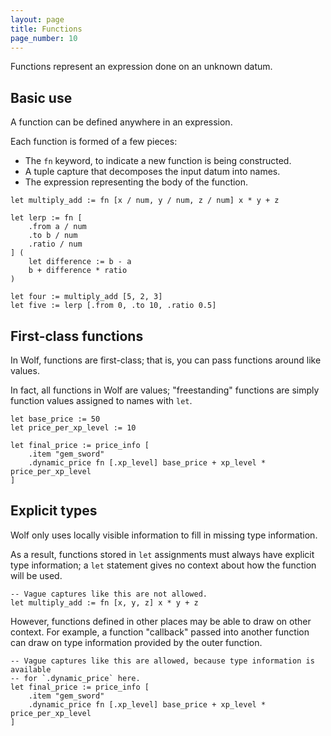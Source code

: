 ```yaml
---
layout: page
title: Functions
page_number: 10
---
```


Functions represent an expression done on an unknown datum.

## Basic use

A function can be defined anywhere in an expression.

Each function is formed of a few pieces:

- The `fn` keyword, to indicate a new function is being constructed.
- A tuple capture that decomposes the input datum into names.
- The expression representing the body of the function.

```
let multiply_add := fn [x / num, y / num, z / num] x * y + z

let lerp := fn [
	.from a / num
	.to b / num
	.ratio / num
] (
	let difference := b - a
	b + difference * ratio
)

let four := multiply_add [5, 2, 3]
let five := lerp [.from 0, .to 10, .ratio 0.5]
```

## First-class functions

In Wolf, functions are first-class; that is, you can pass functions around like
values.

In fact, all functions in Wolf are values; "freestanding" functions are simply
function values assigned to names with `let`.

```
let base_price := 50
let price_per_xp_level := 10

let final_price := price_info [
	.item "gem_sword"
	.dynamic_price fn [.xp_level] base_price + xp_level * price_per_xp_level
]
```

## Explicit types

Wolf only uses locally visible information to fill in missing type information.

As a result, functions stored in `let` assignments must always have explicit
type information; a `let` statement gives no context about how the function will
be used.

```
-- Vague captures like this are not allowed.
let multiply_add := fn [x, y, z] x * y + z
```

However, functions defined in other places may be able to draw on other context.
For example, a function "callback" passed into another function can draw on type
information provided by the outer function.

```
-- Vague captures like this are allowed, because type information is available
-- for `.dynamic_price` here.
let final_price := price_info [
	.item "gem_sword"
	.dynamic_price fn [.xp_level] base_price + xp_level * price_per_xp_level
]
```